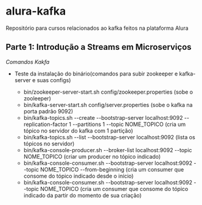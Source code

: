 # alura-kafka
Repositório para cursos relacionados ao kafka feitos na plataforma Alura

## Parte 1: Introdução a Streams em Microserviços

*Comandos Kakfa*

 - Teste da instalação do binário(comandos para subir zookeeper e kafka-server e suas configs)
 
    - bin/zookeeper-server-start.sh config/zookeeper.properties (sobe o zooleeper)
    - bin/kafka-server-start.sh config/server.properties (sobe o kafka na porta padrão 9092)
    - bin/kafka-topics.sh --create --bootstrap-server localhost:9092 --replication-factor 1 --partitions 1 --topic NOME_TOPICO 
         (cria um tópico no servidor do kafka com 1 partição)
    - bin/kafka-topics.sh --list --bootstrap-server localhost:9092 (lista os tópicos no servidor)
    - bin/kafka-console-producer.sh --broker-list localhost:9092 --topic NOME_TOPICO (criar um producer no tópico indicado)
    - bin/kafka-console-consumer.sh --bootstrap-server localhost:9092 --topic NOME_TOPICO --from-beginning 
         (cria um consumer que consome do tópico indicado desde o início)
    - bin/kafka-console-consumer.sh --bootstrap-server localhost:9092 --topic NOME_TOPICO
         (cria um consumer que consome do tópico indicado da partir do momento de sua criação)